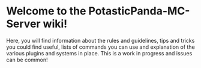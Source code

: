# Welcome to the PotasticPanda-MC-Server wiki!
Here, you will find information about the rules and guidelines, tips and tricks you could find useful, lists of commands you can use and explanation of the various plugins and systems in place. This is a work in progress and issues can be common!